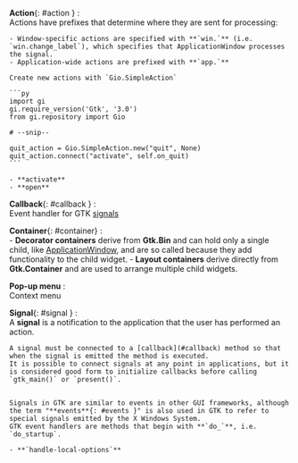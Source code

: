 **Action**{: #action }
:   
    Actions have prefixes that determine where they are sent for processing:
    
    - Window-specific actions are specified with **`win.`** (i.e. `win.change_label`), which specifies that ApplicationWindow processes the signal.
    - Application-wide actions are prefixed with **`app.`**

    Create new actions with `Gio.SimpleAction`

    ```py
    import gi
    gi.require_version('Gtk', '3.0')
    from gi.repository import Gio

    # --snip--

    quit_action = Gio.SimpleAction.new("quit", None)
    quit_action.connect("activate", self.on_quit)
    ```

    - **activate**
    - **open**


**Callback**{: #callback }
:   
    Event handler for GTK [signals](#signal)

**Container**{: #container}
:   
    - **Decorator containers** derive from **Gtk.Bin** and can hold only a single child, like [ApplicationWindow](#applicationwindow), and are so called because they add functionality to the child widget.
    - **Layout containers** derive directly from **Gtk.Container** and are used to arrange multiple child widgets.

**Pop-up menu**
:   
    Context menu

**Signal**{: #signal }
:   
    A **signal** is a notification to the application that the user has performed an action.
    
    A signal must be connected to a [callback](#callback) method so that when the signal is emitted the method is executed.
    It is possible to connect signals at any point in applications, but it is considered good form to initialize callbacks before calling `gtk_main()` or `present()`.
    

    Signals in GTK are similar to events in other GUI frameworks, although the term "**events**{: #events }" is also used in GTK to refer to special signals emitted by the X Windows System.
    GTK event handlers are methods that begin with **`do_`**, i.e. `do_startup`.

    - **`handle-local-options`**


